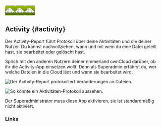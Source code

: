 ![](favicon-nila.png)![](favicon-nila.png)![](favicon-nila.png)

## Activity {#activity}

Der Activity-Report führt Protokoll über deine Aktivitäten und die deiner Nutzer. Du kannst nachvollziehen, wann und mit wem du eine Datei geteilt hast, sie bearbeitet oder gelöscht hast.

<div class="alert alert-warning">
Sprich mit den anderen Nutzern deiner nmmerland ownCloud darüber, ob ihr die Activity-App einsetzen wollt. Denn als Superadmin erfährst du, wer welche Dateien in die Cloud lädt und wann sie bearbeitet wird.
</div>

![Der Acitvity-Report protokolliert Veränderungen an Dateien.](https://lehre.nimmerland.de/index.php/s/XoKJPgvLJ4d3gNA/download)

![So könnte ein Aktivitäten-Protokoll aussehen.](https://lehre.nimmerland.de/index.php/s/W7EZUOGg06p2KVK/download)

<div class="alert alert-info">
Der Superadministrator muss diese App aktivieren, sie ist standardmäßig nicht aktiviert.
</div>

### Links
